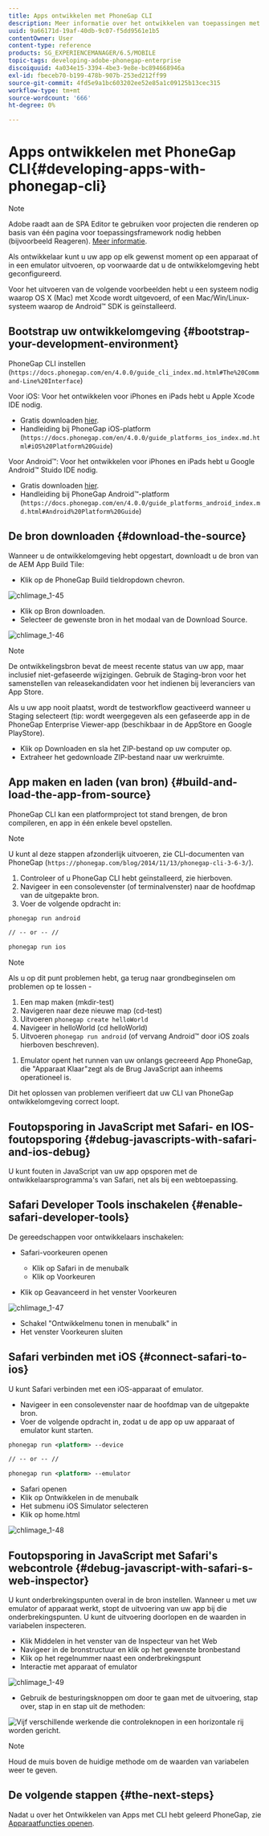 ```yaml
---
title: Apps ontwikkelen met PhoneGap CLI
description: Meer informatie over het ontwikkelen van toepassingen met PhoneGap CLI.
uuid: 9a66171d-19af-40db-9c07-f5dd9561e1b5
contentOwner: User
content-type: reference
products: SG_EXPERIENCEMANAGER/6.5/MOBILE
topic-tags: developing-adobe-phonegap-enterprise
discoiquuid: 4a034e15-3394-4be3-9e8e-bc894668946a
exl-id: fbeceb70-b199-478b-907b-253ed212ff99
source-git-commit: 4fd5e9a1bc603202ee52e85a1c09125b13cec315
workflow-type: tm+mt
source-wordcount: '666'
ht-degree: 0%

---
```


# Apps ontwikkelen met PhoneGap CLI{#developing-apps-with-phonegap-cli}

>[!NOTE]
>
>Adobe raadt aan de SPA Editor te gebruiken voor projecten die renderen op basis van één pagina voor toepassingsframework nodig hebben (bijvoorbeeld Reageren). [Meer informatie](/help/sites-developing/spa-overview.md).

Als ontwikkelaar kunt u uw app op elk gewenst moment op een apparaat of in een emulator uitvoeren, op voorwaarde dat u de ontwikkelomgeving hebt geconfigureerd.

Voor het uitvoeren van de volgende voorbeelden hebt u een systeem nodig waarop OS X (Mac) met Xcode wordt uitgevoerd, of een Mac/Win/Linux-systeem waarop de Android™ SDK is geïnstalleerd.

## Bootstrap uw ontwikkelomgeving {#bootstrap-your-development-environment}

PhoneGap CLI instellen (`https://docs.phonegap.com/en/4.0.0/guide_cli_index.md.html#The%20Command-Line%20Interface`)

Voor iOS: Voor het ontwikkelen voor iPhones en iPads hebt u Apple Xcode IDE nodig.

* Gratis downloaden [hier](https://idmsa.apple.com/IDMSWebAuth/signin?appIdKey=891bd3417a7776362562d2197f89480a8547b108fd934911bcbea0110d07f757&amp;path=%2Fdownload%2F&amp;rv=1).
* Handleiding bij PhoneGap iOS-platform (`https://docs.phonegap.com/en/4.0.0/guide_platforms_ios_index.md.html#iOS%20Platform%20Guide`)

Voor Android™: Voor het ontwikkelen voor iPhones en iPads hebt u Google Android™ Stuido IDE nodig.

* Gratis downloaden [hier](https://developer.android.com/studio).
* Handleiding bij PhoneGap Android™-platform (`https://docs.phonegap.com/en/4.0.0/guide_platforms_android_index.md.html#Android%20Platform%20Guide`)

## De bron downloaden {#download-the-source}

Wanneer u de ontwikkelomgeving hebt opgestart, downloadt u de bron van de AEM App Build Tile:

* Klik op de PhoneGap Build tieldropdown chevron.

![chlimage_1-45](assets/chlimage_1-45.png)

* Klik op Bron downloaden.
* Selecteer de gewenste bron in het modaal van de Download Source.

![chlimage_1-46](assets/chlimage_1-46.png)

>[!NOTE]
>
>De ontwikkelingsbron bevat de meest recente status van uw app, maar inclusief niet-gefaseerde wijzigingen. Gebruik de Staging-bron voor het samenstellen van releasekandidaten voor het indienen bij leveranciers van App Store.
>
>Als u uw app nooit plaatst, wordt de testworkflow geactiveerd wanneer u Staging selecteert (tip: wordt weergegeven als een gefaseerde app in de PhoneGap Enterprise Viewer-app (beschikbaar in de AppStore en Google PlayStore).

* Klik op Downloaden en sla het ZIP-bestand op uw computer op.
* Extraheer het gedownloade ZIP-bestand naar uw werkruimte.

## App maken en laden (van bron) {#build-and-load-the-app-from-source}

PhoneGap CLI kan een platformproject tot stand brengen, de bron compileren, en app in één enkele bevel opstellen.

>[!NOTE]
>
>U kunt al deze stappen afzonderlijk uitvoeren, zie CLI-documenten van PhoneGap (`https://phonegap.com/blog/2014/11/13/phonegap-cli-3-6-3/`).

1. Controleer of u PhoneGap CLI hebt geïnstalleerd, zie hierboven.
1. Navigeer in een consolevenster (of terminalvenster) naar de hoofdmap van de uitgepakte bron.
1. Voer de volgende opdracht in:

```xml
phonegap run android

// -- or -- //

phonegap run ios
```

>[!NOTE]
>
>Als u op dit punt problemen hebt, ga terug naar grondbeginselen om problemen op te lossen -
>
>1. Een map maken (mkdir-test)
>1. Navigeren naar deze nieuwe map (cd-test)
>1. Uitvoeren `phonegap create helloWorld`
>1. Navigeer in helloWorld (cd helloWorld)
>1. Uitvoeren `phonegap run android` (of vervang Android™ door iOS zoals hierboven beschreven).
1. Emulator opent het runnen van uw onlangs gecreeerd App PhoneGap, die &quot;Apparaat Klaar&quot;zegt als de Brug JavaScript aan inheems operationeel is.
>
Dit het oplossen van problemen verifieert dat uw CLI van PhoneGap ontwikkelomgeving correct loopt.

## Foutopsporing in JavaScript met Safari- en IOS-foutopsporing {#debug-javascripts-with-safari-and-ios-debug}

U kunt fouten in JavaScript van uw app opsporen met de ontwikkelaarsprogramma&#39;s van Safari, net als bij een webtoepassing.

## Safari Developer Tools inschakelen {#enable-safari-developer-tools}

De gereedschappen voor ontwikkelaars inschakelen:

* Safari-voorkeuren openen

   * Klik op Safari in de menubalk
   * Klik op Voorkeuren

* Klik op Geavanceerd in het venster Voorkeuren

![chlimage_1-47](assets/chlimage_1-47.png)

* Schakel &quot;Ontwikkelmenu tonen in menubalk&quot; in
* Het venster Voorkeuren sluiten

## Safari verbinden met iOS {#connect-safari-to-ios}

U kunt Safari verbinden met een iOS-apparaat of emulator.

* Navigeer in een consolevenster naar de hoofdmap van de uitgepakte bron.
* Voer de volgende opdracht in, zodat u de app op uw apparaat of emulator kunt starten.

```xml
phonegap run <platform> --device

// -- or -- //

phonegap run <platform> --emulator
```

* Safari openen
* Klik op Ontwikkelen in de menubalk
* Het submenu iOS Simulator selecteren
* Klik op home.html

![chlimage_1-48](assets/chlimage_1-48.png)

## Foutopsporing in JavaScript met Safari&#39;s webcontrole {#debug-javascript-with-safari-s-web-inspector}

U kunt onderbrekingspunten overal in de bron instellen. Wanneer u met uw emulator of apparaat werkt, stopt de uitvoering van uw app bij die onderbrekingspunten. U kunt de uitvoering doorlopen en de waarden in variabelen inspecteren.

* Klik Middelen in het venster van de Inspecteur van het Web
* Navigeer in de bronstructuur en klik op het gewenste bronbestand
* Klik op het regelnummer naast een onderbrekingspunt
* Interactie met apparaat of emulator

![chlimage_1-49](assets/chlimage_1-49.png)

* Gebruik de besturingsknoppen om door te gaan met de uitvoering, stap over, stap in en stap uit de methoden:

![Vijf verschillende werkende die controleknopen in een horizontale rij worden gericht.](do-not-localize/chlimage_1-4.png)

>[!NOTE]
>
Houd de muis boven de huidige methode om de waarden van variabelen weer te geven.

## De volgende stappen {#the-next-steps}

Nadat u over het Ontwikkelen van Apps met CLI hebt geleerd PhoneGap, zie [Apparaatfuncties openen](/help/mobile/phonegap-access-device-features.md).
